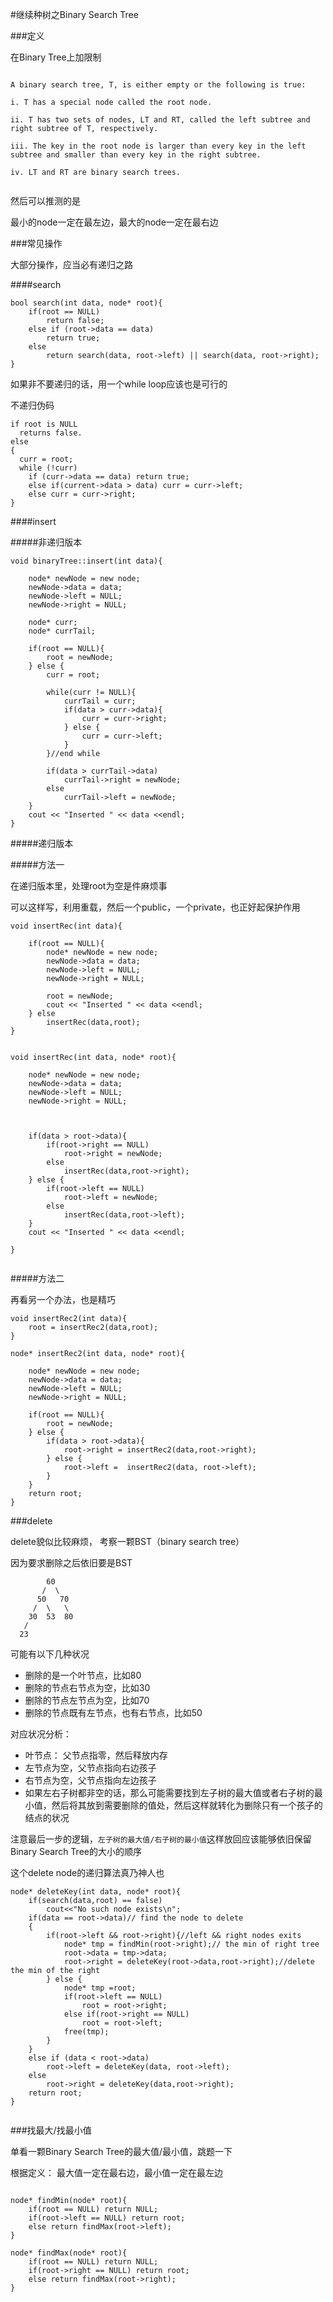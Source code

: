 #继续种树之Binary Search Tree


###定义

在Binary Tree上加限制


```

A binary search tree, T, is either empty or the following is true:
i. T has a special node called the root node.ii. T has two sets of nodes, LT and RT, called the left subtree and right subtree of T, respectively.iii. The key in the root node is larger than every key in the left subtree and smaller than every key in the right subtree.iv. LT and RT are binary search trees.


```

然后可以推测的是

最小的node一定在最左边，最大的node一定在最右边


 
###常见操作


大部分操作，应当必有递归之路


####search


```
bool search(int data, node* root){
    if(root == NULL)
        return false;
    else if (root->data == data)
        return true;
    else
        return search(data, root->left) || search(data, root->right);
}
```

如果非不要递归的话，用一个while loop应该也是可行的


不递归伪码

```
if root is NULL  returns false.else{
  curr = root;   while (!curr)    if (curr->data == data) return true;    else if(current->data > data) curr = curr->left;    else curr = curr->right;}

```



####insert



#####非递归版本

```
void binaryTree::insert(int data){
    
    node* newNode = new node;
    newNode->data = data;
    newNode->left = NULL;
    newNode->right = NULL;
    
    node* curr;
    node* currTail;
    
    if(root == NULL){
        root = newNode;
    } else {
        curr = root;
        
        while(curr != NULL){
            currTail = curr;
            if(data > curr->data){
                curr = curr->right;
            } else {
                curr = curr->left;
            }
        }//end while
        
        if(data > currTail->data)
            currTail->right = newNode;
        else
            currTail->left = newNode;
    }
    cout << "Inserted " << data <<endl;
}

```

#####递归版本


#####方法一

在递归版本里，处理root为空是件麻烦事

可以这样写，利用重载，然后一个public，一个private，也正好起保护作用


```
void insertRec(int data){
    
    if(root == NULL){
        node* newNode = new node;
        newNode->data = data;
        newNode->left = NULL;
        newNode->right = NULL;
    
        root = newNode;
        cout << "Inserted " << data <<endl;
    } else 
        insertRec(data,root);
}


void insertRec(int data, node* root){
    
    node* newNode = new node;
    newNode->data = data;
    newNode->left = NULL;
    newNode->right = NULL;         
    
    
    
    if(data > root->data){
        if(root->right == NULL)
            root->right = newNode;
        else
            insertRec(data,root->right);
    } else {
        if(root->left == NULL)
            root->left = newNode;
        else
            insertRec(data,root->left);
    }
    cout << "Inserted " << data <<endl;

}


```

#####方法二


再看另一个办法，也是精巧

```
void insertRec2(int data){
    root = insertRec2(data,root);
}

node* insertRec2(int data, node* root){
    
    node* newNode = new node;
    newNode->data = data;
    newNode->left = NULL;
    newNode->right = NULL;         
    
    if(root == NULL){
        root = newNode;
    } else {
        if(data > root->data){
            root->right = insertRec2(data,root->right);
        } else {
            root->left =  insertRec2(data, root->left);
        }
    }
    return root;
}

```


###delete


delete貌似比较麻烦，
考察一颗BST（binary search tree）

因为要求删除之后依旧要是BST



```
		60
	   /  \
	  50   70
	 /  \   \
	30  53  80
   /
  23 

```



可能有以下几种状况

- 删除的是一个叶节点，比如80
- 删除的节点右节点为空，比如30
- 删除的节点左节点为空，比如70
- 删除的节点既有左节点，也有右节点，比如50


对应状况分析：

- 叶节点： 父节点指零，然后释放内存 
- 左节点为空，父节点指向右边孩子
- 右节点为空，父节点指向左边孩子
- 如果左右子树都非空的话，那么可能需要找到左子树的最大值或者右子树的最小值，然后将其放到需要删除的值处，然后这样就转化为删除只有一个孩子的结点的状况

注意最后一步的逻辑，`左子树的最大值/右子树的最小值`这样放回应该能够依旧保留Binary Search Tree的大小的顺序

这个delete node的递归算法真乃神人也


```
node* deleteKey(int data, node* root){
    if(search(data,root) == false)
        cout<<"No such node exists\n";
    if(data == root->data)// find the node to delete
    {
        if(root->left && root->right){//left && right nodes exits
            node* tmp = findMin(root->right);// the min of right tree
            root->data = tmp->data;
            root->right = deleteKey(root->data,root->right);//delete the min of the right
        } else {
            node* tmp =root;
            if(root->left == NULL)
                root = root->right;
            else if(root->right == NULL)
                root = root->left;
            free(tmp);
        }
    }
    else if (data < root->data)
        root->left = deleteKey(data, root->left);
    else
        root->right = deleteKey(data,root->right);
    return root;
}


```





###找最大/找最小值



单看一颗Binary Search Tree的最大值/最小值，跳题一下

根据定义： 最大值一定在最右边，最小值一定在最左边



```

node* findMin(node* root){
    if(root == NULL) return NULL;
    if(root->left == NULL) return root;
    else return findMax(root->left);
}

node* findMax(node* root){
    if(root == NULL) return NULL;
    if(root->right == NULL) return root;
    else return findMax(root->right);
}

```






